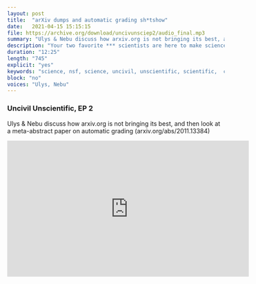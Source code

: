 ```yaml
---
layout: post
title:  "arXiv dumps and automatic grading sh*tshow"
date:   2021-04-15 15:15:15
file: https://archive.org/download/uncivunsciep2/audio_final.mp3
summary: "Ulys & Nebu discuss how arxiv.org is not bringing its best, and then look at a meta-abstract paper on automatic grading. "
description: "Your two favorite *** scientists are here to make science cooler, but why is arXiv dot org making sceince uncooler by not bringing its best? Meta-abstract abstracts need to go! Automatic grading need to go too! #NSF. "
duration: "12:25"
length: "745"
explicit: "yes"
keywords: "science, nsf, science, uncivil, unscientific, scientific,  comedy"
block: "no"
voices: "Ulys, Nebu"
---
```

### Uncivil Unscientific, EP 2


Ulys & Nebu discuss how arxiv.org is not bringing its best, and then look at a meta-abstract paper on automatic grading (arxiv.org/abs/2011.13384)

<div class="video-container">
  <p>
    
<iframe width="560" height="315" src="https://www.youtube.com/embed/IbMAPmjAFLA" title="YouTube video player" frameborder="0" allow="accelerometer; autoplay; clipboard-write; encrypted-media; gyroscope; picture-in-picture" allowfullscreen></iframe>

  </p>
</div>

<div>
  <p>
<!-- <iframe src="https://embed.podcasts.apple.com/us/podcast/ep1-a-rebrand-already-npj-gimmicks/id1554680720?i=1000509969782&amp;itsct=podcast_box&amp;itscg=30200&amp;theme=dark" height="175px" frameborder="0" sandbox="allow-forms allow-popups allow-same-origin allow-scripts allow-top-navigation-by-user-activation" allow="autoplay *; encrypted-media *;" style="width: 100%; max-width: 660px; overflow: hidden; border-top-left-radius: 10px; border-top-right-radius: 10px; border-bottom-right-radius: 10px; border-bottom-left-radius: 10px; background-color: transparent; background-position: initial initial; background-repeat: initial initial;"></iframe> -->
  </p>
</div>
